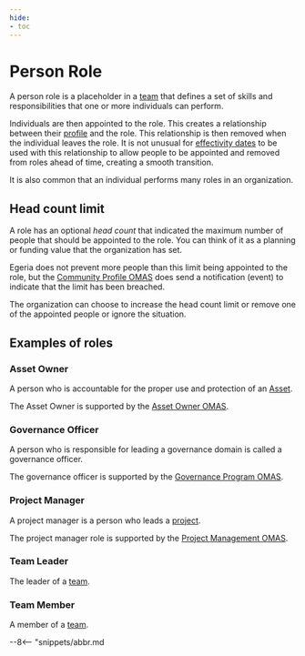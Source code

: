 ```yaml
---
hide:
- toc
---
```


<!-- SPDX-License-Identifier: CC-BY-4.0 -->
<!-- Copyright Contributors to the ODPi Egeria project. -->

# Person Role

A person role is a placeholder in a [team](/features/people-roles-organizations) that defines a set of skills and responsibilities that one or more individuals can perform.


Individuals are then appointed to the role.  This creates a relationship between their [profile](/concepts/personal-profile) and the role.  This relationship is then removed when the individual leaves the role.  It is not unusual for [effectivity dates](/features/effectivity-dates) to be used with this relationship to allow people to be appointed and removed from roles ahead of time, creating a smooth transition.

It is also common that an individual performs many roles in an organization.

## Head count limit

A role has an optional *head count* that indicated the maximum number of people that should be appointed to the role.  You can think of it as a planning or funding value that the organization has set.

Egeria does not prevent more people than this limit being appointed to the role, but the [Community Profile OMAS](/services/omas/community-profile/overview) does send a notification (event) to indicate that the limit has been breached.

The organization can choose to increase the head count limit or remove one of the appointed people or ignore the situation.

## Examples of roles

### Asset Owner

A person who is accountable for the proper use and protection of an
[Asset](/concepts/asset).

The Asset Owner is supported by the [Asset Owner OMAS](/concepts/omas/asset-owner/overview).

### Governance Officer

A person who is responsible for leading a governance domain is called a governance officer. 

The governance officer is supported by the [Governance Program OMAS](/concepts/omas/governance-program/overview).

### Project Manager

A project manager is a person who leads a [project](/concepts/project).

The project manager role is supported by the [Project Management OMAS](/concepts/omas/project-management/overview).

### Team Leader

The leader of a [team](/concepts/organization/#team).

### Team Member

A member of a [team](/concepts/organization/#team).

--8<-- "snippets/abbr.md